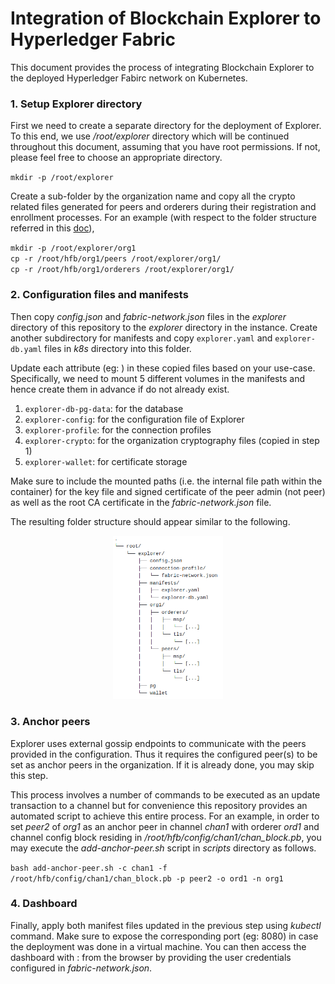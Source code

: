 # Integration of Blockchain Explorer to Hyperledger Fabric

This document provides the process of integrating Blockchain Explorer to the deployed Hyperledger Fabirc network on
Kubernetes.

### 1. Setup Explorer directory

First we need to create a separate directory for the deployment of Explorer.
To this end, we use _/root/explorer_ directory which will be continued throughout this document, assuming that 
you have root permissions. If not, please feel free to choose an appropriate directory.

`mkdir -p /root/explorer`

Create a sub-folder by the organization name and copy all the crypto related files generated for peers and orderers during
their registration and enrollment processes. For an example (with respect to the folder structure referred in this 
[doc](deploy.md#ordererpeer)),

`mkdir -p /root/explorer/org1`\
`cp -r /root/hfb/org1/peers /root/explorer/org1/`\
`cp -r /root/hfb/org1/orderers /root/explorer/org1/`


### 2. Configuration files and manifests

Then copy _config.json_ and _fabric-network.json_ files in the _explorer_ directory of this repository to the _explorer_
directory in the instance. Create another subdirectory for manifests and copy `explorer.yaml` and `explorer-db.yaml` files 
in _k8s_ directory into this folder. 

Update each attribute (eg: <org-name>) in these copied files based on your use-case. Specifically, we need to mount 5 
different volumes in the manifests and hence create them in advance if do not already exist.

1. `explorer-db-pg-data`: for the database
2. `explorer-config`: for the configuration file of Explorer
3. `explorer-profile`: for the connection profiles
4. `explorer-crypto`: for the organization cryptography files (copied in step 1)
5. `explorer-wallet`: for certificate storage

Make sure to include the mounted paths (i.e. the internal file path within the container) for the key file and 
signed certificate of the peer admin (not peer) as well as the root CA certificate in the _fabric-network.json_ file.

The resulting folder structure should appear similar to the following.

<div align="center">
    <img src="imgs/explorer-struct.png" height="35%" width="35%">
</div>

### 3. Anchor peers

Explorer uses external gossip endpoints to communicate with the peers provided in the configuration. Thus it requires 
the configured peer(s) to be set as anchor peers in the organization. If it is already done, you may skip this step.

This process involves a number of commands to be executed as an update transaction to a channel but for convenience 
this repository provides an automated script to achieve this entire process. For an example, in order to set _peer2_ of
_org1_ as an anchor peer in channel _chan1_ with orderer *ord1* and channel config block residing in _/root/hfb/config/chan1/chan_block.pb_,
you may execute the _add-anchor-peer.sh_ script in _scripts_ directory as follows.

`bash add-anchor-peer.sh -c chan1 -f /root/hfb/config/chan1/chan_block.pb -p peer2 -o ord1 -n org1`

### 4. Dashboard

Finally, apply both manifest files updated in the previous step using _kubectl_ command. Make sure to expose the
corresponding port (eg: 8080) in case the deployment was done in a virtual machine. You can then access the dashboard 
with <ip>:<port> from the browser by providing the user credentials configured in _fabric-network.json_.
